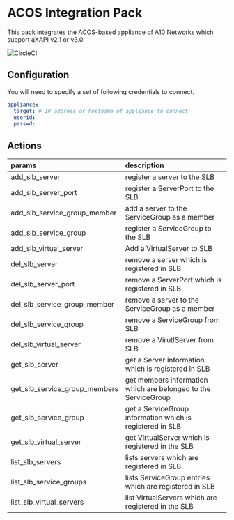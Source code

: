 # ACOS Integration Pack
This pack integrates the ACOS-based appliance of A10 Networks which support aXAPI v2.1 or v3.0.

[![CircleCI](https://circleci.com/gh/StackStorm-Exchange/stackstorm-acos.svg?style=shield)](https://circleci.com/gh/StackStorm-Exchange/stackstorm-acos)

## Configuration
You will need to specify a set of following credentials to connect.

```yaml
appliance:
  target: # IP address or hostname of appliance to connect
  userid:
  passwd:
```

## Actions
| params                        | description                                                     |
|:------------------------------|:----------------------------------------------------------------|
| add_slb_server                | register a server to the SLB                                    |
| add_slb_server_port           | register a ServerPort to the SLB                                |
| add_slb_service_group_member  | add a server to the ServiceGroup as a member                    |
| add_slb_service_group         | register a ServiceGroup to the SLB                              |
| add_slb_virtual_server        | Add a VirtualServer to SLB                                      |
| del_slb_server                | remove a server which is registered in SLB                      |
| del_slb_server_port           | remove a ServerPort which is registered in SLB                  |
| del_slb_service_group_member  | remove a server to the ServiceGroup as a member                 |
| del_slb_service_group         | remove a ServiceGroup from SLB                                  |
| del_slb_virtual_server        | remove a VirutlServer from SLB                                  |
| get_slb_server                | get a Server information which is registered in SLB             |
| get_slb_service_group_members | get members information which are belonged to the ServiceGroup  |
| get_slb_service_group         | get a ServiceGroup information which is registered in SLB       |
| get_slb_virtual_server        | get VirtualServer which is registered in the SLB                |
| list_slb_servers              | lists servers which are registered in SLB                       |
| list_slb_service_groups       | lists ServiceGroup entries which are registered in SLB          |
| list_slb_virtual_servers      | list VirtualServers which are registered in the SLB             |
